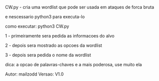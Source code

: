 CW.py - cria uma wordlist que pode ser usada em ataques de forca bruta

e nescessario python3 para executa-lo

como executar: python3 CW.py

1 - primeiramente sera pedida as informacoes do alvo

2 - depois sera mostrado as opcoes da wordlist

3 - depois sera pedida o nome da wordlist

dica: a opcao de palavras-chaves e a mais poderosa, use muito ela

Autor: mailzodd Versao: V1.0
